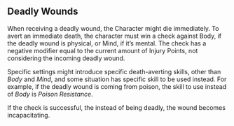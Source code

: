 ## Deadly Wounds

When receiving a deadly wound, the Character might die immediately. To avert an
immediate death, the character must win a check against Body, if the deadly
wound is physical, or Mind, if it’s mental. The check has a negative modifier
equal to the current amount of Injury Points, not considering the incoming
deadly wound.

Specific settings might introduce specific death-averting skills, other than
*Body* and *Mind*, and some situation has specific skill to be used instead.
For example, if the deadly wound is coming from poison, the skill to use
instead of *Body* is *Poison Resistance*.

If the check is successful, the instead of being deadly, the wound
becomes incapacitating.
